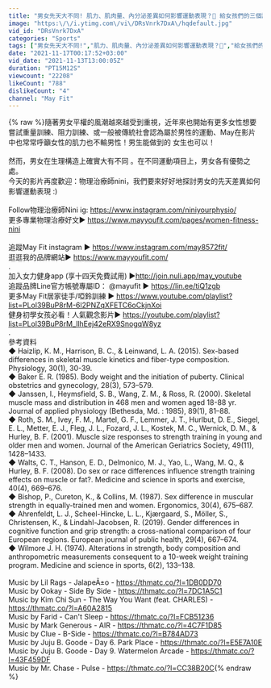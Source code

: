 ```yaml
---
title: "男女先天大不同! 肌力、肌肉量、內分泌差異如何影響運動表現？🤔 給女孩們的三個訓練建議 Feat. 物理治療師NiNi (Gender differences in sports)"
image: "https:\/\/i.ytimg.com\/vi\/DRsVnrk7DxA\/hqdefault.jpg"
vid_id: "DRsVnrk7DxA"
categories: "Sports"
tags: ["男女先天大不同!","肌力、肌肉量、內分泌差異如何影響運動表現？🤔","給女孩們的三個訓練建議"]
date: "2021-11-17T00:17:52+03:00"
vid_date: "2021-11-13T13:00:05Z"
duration: "PT15M12S"
viewcount: "22208"
likeCount: "788"
dislikeCount: "4"
channel: "May Fit"
---
```

{% raw %}隨著男女平權的風潮越來越受到重視，近年來也開始有更多女性想要嘗試重量訓練、阻力訓練、或一般被傳統社會認為屬於男性的運動、May在影片中也常常呼籲女性的肌力也不輸男性！男生能做到的 女生也可以！ <br /><br />然而，男女在生理構造上確實大有不同 。在不同運動項目上，男女各有優勢之處。<br />今天的影片再度歡迎：物理治療師nini，我們要來好好地探討男女的先天差異如何影響運動表現 :)<br /><br />Follow物理治療師Nini ig: <a rel="nofollow" target="blank" href="https://www.instagram.com/niniyourphysio/">https://www.instagram.com/niniyourphysio/</a><br />更多專業物理治療好文▶ <a rel="nofollow" target="blank" href="https://www.mayyoufit.com/pages/women-fitness-nini">https://www.mayyoufit.com/pages/women-fitness-nini</a><br /><br />追蹤May Fit instagram ▶ <a rel="nofollow" target="blank" href="https://www.instagram.com/may8572fit/">https://www.instagram.com/may8572fit/</a><br />逛逛我的品牌網站▶ <a rel="nofollow" target="blank" href="https://www.mayyoufit.com/">https://www.mayyoufit.com/</a><br />.<br />加入女力健身app (享十四天免費試用) ▶<a rel="nofollow" target="blank" href="http://join.nuli.app/may_youtube">http://join.nuli.app/may_youtube</a><br />追蹤品牌Line官方帳號專屬ID： @mayufit  ▶ <a rel="nofollow" target="blank" href="https://lin.ee/tiQ1zgb">https://lin.ee/tiQ1zgb</a><br />更多May Fit居家徒手/啞鈴訓練 ▶ <a rel="nofollow" target="blank" href="https://www.youtube.com/playlist?list=PLol39BuP8rM-6l2PNZqXFETC6oCkjnXoi">https://www.youtube.com/playlist?list=PLol39BuP8rM-6l2PNZqXFETC6oCkjnXoi</a><br />健身初學女孩必看！人氣觀念影片▶ <a rel="nofollow" target="blank" href="https://youtube.com/playlist?list=PLol39BuP8rM_llhEej42eRX9SnogqW8yz">https://youtube.com/playlist?list=PLol39BuP8rM_llhEej42eRX9SnogqW8yz</a><br />.<br />參考資料<br />◆ Haizlip, K. M., Harrison, B. C., &amp; Leinwand, L. A. (2015). Sex-based differences in skeletal muscle kinetics and fiber-type composition. Physiology, 30(1), 30-39.<br />◆ Baker E. R. (1985). Body weight and the initiation of puberty. Clinical obstetrics and gynecology, 28(3), 573–579.<br />◆ Janssen, I., Heymsfield, S. B., Wang, Z. M., &amp; Ross, R. (2000). Skeletal muscle mass and distribution in 468 men and women aged 18-88 yr. Journal of applied physiology (Bethesda, Md. : 1985), 89(1), 81–88.<br />◆ Roth, S. M., Ivey, F. M., Martel, G. F., Lemmer, J. T., Hurlbut, D. E., Siegel, E. L., Metter, E. J., Fleg, J. L., Fozard, J. L., Kostek, M. C., Wernick, D. M., &amp; Hurley, B. F. (2001). Muscle size responses to strength training in young and older men and women. Journal of the American Geriatrics Society, 49(11), 1428–1433.<br />◆ Walts, C. T., Hanson, E. D., Delmonico, M. J., Yao, L., Wang, M. Q., &amp; Hurley, B. F. (2008). Do sex or race differences influence strength training effects on muscle or fat?. Medicine and science in sports and exercise, 40(4), 669–676.<br />◆ Bishop, P., Cureton, K., &amp; Collins, M. (1987). Sex difference in muscular strength in equally-trained men and women. Ergonomics, 30(4), 675–687.<br />◆ Ahrenfeldt, L. J., Scheel-Hincke, L. L., Kjærgaard, S., Möller, S., Christensen, K., &amp; Lindahl-Jacobsen, R. (2019). Gender differences in cognitive function and grip strength: a cross-national comparison of four European regions. European journal of public health, 29(4), 667–674.<br />◆ Wilmore J. H. (1974). Alterations in strength, body composition and anthropometric measurements consequent to a 10-week weight training program. Medicine and science in sports, 6(2), 133–138.<br /><br />Music by Lil Rags - JalapeÃ±o - <a rel="nofollow" target="blank" href="https://thmatc.co/?l=1DB0DD70">https://thmatc.co/?l=1DB0DD70</a><br />Music by Ookay - Side By Side  - <a rel="nofollow" target="blank" href="https://thmatc.co/?l=7DC1A5C1">https://thmatc.co/?l=7DC1A5C1</a><br />Music by Kim Chi Sun  - The Way You Want (feat. CHARLES) - <a rel="nofollow" target="blank" href="https://thmatc.co/?l=A60A2815">https://thmatc.co/?l=A60A2815</a><br />Music by Farid - Can't Sleep - <a rel="nofollow" target="blank" href="https://thmatc.co/?l=FCB51236">https://thmatc.co/?l=FCB51236</a><br />Music by Mark Generous - AIR - <a rel="nofollow" target="blank" href="https://thmatc.co/?l=4C7F1D85">https://thmatc.co/?l=4C7F1D85</a><br />Music by Clue - B-Side - <a rel="nofollow" target="blank" href="https://thmatc.co/?l=B784AD73">https://thmatc.co/?l=B784AD73</a><br />Music by Juju B. Goode - Day 6. Park Place - <a rel="nofollow" target="blank" href="https://thmatc.co/?l=E5E7A10E">https://thmatc.co/?l=E5E7A10E</a><br />Music by Juju B. Goode - Day 9. Watermelon Arcade - <a rel="nofollow" target="blank" href="https://thmatc.co/?l=43F459DF">https://thmatc.co/?l=43F459DF</a><br />Music by Mr. Chase - Pulse  - <a rel="nofollow" target="blank" href="https://thmatc.co/?l=CC38B20C">https://thmatc.co/?l=CC38B20C</a>{% endraw %}
